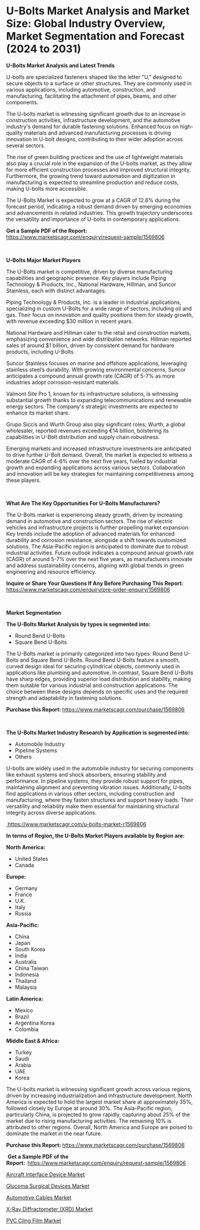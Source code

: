 <p><h1>U-Bolts Market Analysis and Market Size: Global Industry Overview, Market Segmentation and Forecast (2024 to 2031)</h1></p><p><strong>U-Bolts Market Analysis and Latest Trends</strong></p>
<p><p>U-bolts are specialized fasteners shaped like the letter "U," designed to secure objects to a surface or other structures. They are commonly used in various applications, including automotive, construction, and manufacturing, facilitating the attachment of pipes, beams, and other components.</p><p>The U-bolts market is witnessing significant growth due to an increase in construction activities, infrastructure development, and the automotive industry's demand for durable fastening solutions. Enhanced focus on high-quality materials and advanced manufacturing processes is driving innovation in U-bolt designs, contributing to their wider adoption across several sectors.</p><p>The rise of green building practices and the use of lightweight materials also play a crucial role in the expansion of the U-bolts market, as they allow for more efficient construction processes and improved structural integrity. Furthermore, the growing trend toward automation and digitization in manufacturing is expected to streamline production and reduce costs, making U-bolts more accessible.</p><p>The U-Bolts Market is expected to grow at a CAGR of 12.6% during the forecast period, indicating a robust demand driven by emerging economies and advancements in related industries. This growth trajectory underscores the versatility and importance of U-bolts in contemporary applications.</p></p>
<p><strong>Get a Sample PDF of the Report:&nbsp;</strong> <a href="https://www.marketscagr.com/enquiry/request-sample/1569806?utm_campaign=1744&utm_medium=2&utm_source=Github&utm_content=ia&utm_term=14102024&utm_id=u-bolts">https://www.marketscagr.com/enquiry/request-sample/1569806</a></p>
<p>&nbsp;</p>
<p><strong>U-Bolts Major Market Players</strong></p>
<p><p>The U-Bolts market is competitive, driven by diverse manufacturing capabilities and geographic presence. Key players include Piping Technology & Products, Inc., National Hardware, Hillman, and Suncor Stainless, each with distinct advantages.</p><p>Piping Technology & Products, Inc. is a leader in industrial applications, specializing in custom U-Bolts for a wide range of sectors, including oil and gas. Their focus on innovation and quality positions them for steady growth, with revenue exceeding $30 million in recent years.</p><p>National Hardware and Hillman cater to the retail and construction markets, emphasizing convenience and wide distribution networks. Hillman reported sales of around $1 billion, driven by consistent demand for hardware products, including U-Bolts.</p><p>Suncor Stainless focuses on marine and offshore applications, leveraging stainless steel’s durability. With growing environmental concerns, Suncor anticipates a compound annual growth rate (CAGR) of 5-7% as more industries adopt corrosion-resistant materials.</p><p>Valmont Site Pro 1, known for its infrastructure solutions, is witnessing substantial growth thanks to expanding telecommunications and renewable energy sectors. The company's strategic investments are expected to enhance its market share.</p><p>Grupo Siccis and Wurth Group also play significant roles; Wurth, a global wholesaler, reported revenues exceeding €14 billion, bolstering its capabilities in U-Bolt distribution and supply chain robustness.</p><p>Emerging markets and increased infrastructure investments are anticipated to drive further U-Bolt demand. Overall, the market is expected to witness a moderate CAGR of 4-6% over the next five years, fueled by industrial growth and expanding applications across various sectors. Collaboration and innovation will be key strategies for maintaining competitiveness among these players.</p></p>
<p>&nbsp;</p>
<p><strong>What Are The Key Opportunities For U-Bolts Manufacturers?</strong></p>
<p><p>The U-Bolts market is experiencing steady growth, driven by increasing demand in automotive and construction sectors. The rise of electric vehicles and infrastructure projects is further propelling market expansion. Key trends include the adoption of advanced materials for enhanced durability and corrosion resistance, alongside a shift towards customized solutions. The Asia-Pacific region is anticipated to dominate due to robust industrial activities. Future outlook indicates a compound annual growth rate (CAGR) of around 5-7% over the next five years, as manufacturers innovate and address sustainability concerns, aligning with global trends in green engineering and resource efficiency.</p></p>
<p><strong>Inquire or Share Your Questions If Any Before Purchasing This Report:</strong> <a href="https://www.marketscagr.com/enquiry/pre-order-enquiry/1569806?utm_campaign=1744&utm_medium=2&utm_source=Github&utm_content=ia&utm_term=14102024&utm_id=u-bolts">https://www.marketscagr.com/enquiry/pre-order-enquiry/1569806</a></p>
<p>&nbsp;</p>
<p><strong>Market Segmentation</strong></p>
<p><strong>The U-Bolts Market Analysis by types is segmented into:</strong></p>
<p><ul><li>Round Bend U-Bolts</li><li>Square Bend U-Bolts</li></ul></p>
<p><p>The U-Bolts market is primarily categorized into two types: Round Bend U-Bolts and Square Bend U-Bolts. Round Bend U-Bolts feature a smooth, curved design ideal for securing cylindrical objects, commonly used in applications like plumbing and automotive. In contrast, Square Bend U-Bolts have sharp edges, providing superior load distribution and stability, making them suitable for various industrial and construction applications. The choice between these designs depends on specific uses and the required strength and adaptability in fastening solutions.</p></p>
<p><strong>Purchase this Report:&nbsp;</strong><a href="https://www.marketscagr.com/purchase/1569806?utm_campaign=1744&utm_medium=2&utm_source=Github&utm_content=ia&utm_term=14102024&utm_id=u-bolts">https://www.marketscagr.com/purchase/1569806</a></p>
<p>&nbsp;</p>
<p><strong>The U-Bolts Market Industry Research by Application is segmented into:</strong></p>
<p><ul><li>Automobile Industry</li><li>Pipeline Systems</li><li>Others</li></ul></p>
<p><p>U-bolts are widely used in the automobile industry for securing components like exhaust systems and shock absorbers, ensuring stability and performance. In pipeline systems, they provide robust support for pipes, maintaining alignment and preventing vibration issues. Additionally, U-bolts find applications in various other sectors, including construction and manufacturing, where they fasten structures and support heavy loads. Their versatility and reliability make them essential for maintaining structural integrity across diverse applications.</p></p>
<p><a href="https://www.marketscagr.com/u-bolts-market-r1569806?utm_campaign=1744&utm_medium=2&utm_source=Github&utm_content=ia&utm_term=14102024&utm_id=u-bolts">&nbsp;https://www.marketscagr.com/u-bolts-market-r1569806</a></p>
<p><strong>In terms of Region, the U-Bolts Market Players available by Region are:</strong></p>
<p>
    <p> <strong> North America: </strong>
        <ul>
            <li>United States</li>
            <li>Canada</li>
        </ul>
        </p> 
    <p> <strong> Europe: </strong>
        <ul>
            <li>Germany</li>
            <li>France</li>
            <li>U.K.</li>
            <li>Italy</li>
            <li>Russia</li>
        </ul>
        </p> 
    <p> <strong> Asia-Pacific: </strong>
        <ul>
            <li>China</li>
            <li>Japan</li>
            <li>South Korea</li>
            <li>India</li>
            <li>Australia</li>
            <li>China Taiwan</li>
            <li>Indonesia</li>
            <li>Thailand</li>
            <li>Malaysia</li>
        </ul>
        </p> 
    <p> <strong> Latin America: </strong>
        <ul>
            <li>Mexico</li>
            <li>Brazil</li>
            <li>Argentina Korea</li>
            <li>Colombia</li>
        </ul>
        </p> 
    <p> <strong> Middle East & Africa: </strong>
        <ul>
            <li>Turkey</li>
            <li>Saudi</li>
            <li>Arabia</li>
            <li>UAE</li>
            <li>Korea</li>
        </ul>
    </p>
    </p>
<p><p>The U-bolts market is witnessing significant growth across various regions, driven by increasing industrialization and infrastructure development. North America is expected to hold the largest market share at approximately 35%, followed closely by Europe at around 30%. The Asia-Pacific region, particularly China, is projected to grow rapidly, capturing about 25% of the market due to rising manufacturing activities. The remaining 10% is attributed to other regions. Overall, North America and Europe are poised to dominate the market in the near future.</p></p>
<p><strong>Purchase this Report: </strong><a href="https://www.marketscagr.com/purchase/1569806?utm_campaign=1744&utm_medium=2&utm_source=Github&utm_content=ia&utm_term=14102024&utm_id=u-bolts">https://www.marketscagr.com/purchase/1569806</a></p>
<p>&nbsp;<strong>Get a Sample PDF of the Report:&nbsp;&nbsp;</strong><a href="https://www.marketscagr.com/enquiry/request-sample/1569806?utm_campaign=1744&utm_medium=2&utm_source=Github&utm_content=ia&utm_term=14102024&utm_id=u-bolts">https://www.marketscagr.com/enquiry/request-sample/1569806</a></p>
<p><strong></strong></p>
<p><p><a href="https://www.linkedin.com/pulse/aircraft-interface-device-industry-insights-report-analyzing-riwle?utm_campaign=1744&utm_medium=2&utm_source=Github&utm_content=ia&utm_term=14102024&utm_id=u-bolts">Aircraft Interface Device Market</a></p><p><a href="https://www.linkedin.com/pulse/global-glucoma-surgical-devices-industry-analysis-share-growth-wzble?trk=public_post_embed_feed-article-content&utm_campaign=1744&utm_medium=2&utm_source=Github&utm_content=ia&utm_term=14102024&utm_id=u-bolts">Glucoma Surgical Devices Market</a></p><p><a href="https://www.linkedin.com/pulse/automotive-cables-market-size-type-copper-corealuminum-core-9nyqe?utm_campaign=1744&utm_medium=2&utm_source=Github&utm_content=ia&utm_term=14102024&utm_id=u-bolts">Automotive Cables Market</a></p><p><a href="https://www.linkedin.com/pulse/strategic-market-insights-navigating-global-x-ray-diffractometer-4grne?trk=public_post_embed_feed-article-content&utm_campaign=1744&utm_medium=2&utm_source=Github&utm_content=ia&utm_term=14102024&utm_id=u-bolts">X-Ray Diffractometer (XRD) Market</a></p><p><a href="https://www.linkedin.com/pulse/comprehensive-pvc-cling-film-market-report-regional-yecde?trk=public_post_embed_feed-article-content&utm_campaign=1744&utm_medium=2&utm_source=Github&utm_content=ia&utm_term=14102024&utm_id=u-bolts">PVC Cling Film Market</a></p></p>